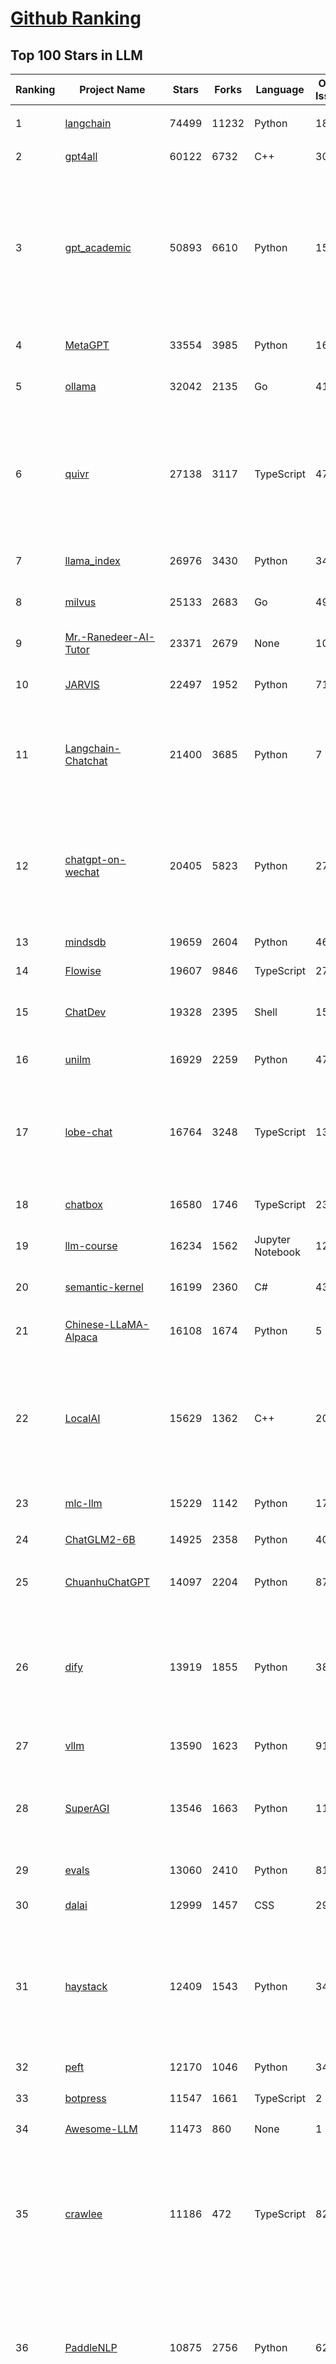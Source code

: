 [Github Ranking](../README.md)
==========

## Top 100 Stars in LLM

| Ranking | Project Name | Stars | Forks | Language | Open Issues | Description | Last Commit |
| ------- | ------------ | ----- | ----- | -------- | ----------- | ----------- | ----------- |
| 1 | [langchain](https://github.com/langchain-ai/langchain) | 74499 | 11232 | Python | 1820 | ⚡ Building applications with LLMs through composability ⚡ | 2024-01-21T02:52:27Z |
| 2 | [gpt4all](https://github.com/nomic-ai/gpt4all) | 60122 | 6732 | C++ | 307 | gpt4all: open-source LLM chatbots that you can run anywhere | 2024-01-19T22:17:02Z |
| 3 | [gpt_academic](https://github.com/binary-husky/gpt_academic) | 50893 | 6610 | Python | 158 | 为GPT/GLM等基座大语言模型提供实用化交互接口，特别优化论文阅读/润色/写作体验，模块化设计，支持自定义快捷按钮&函数插件，支持Python和C++等项目剖析&自译解功能，PDF/LaTex论文翻译&总结功能，支持并行问询多种LLM模型，支持chatglm3等本地模型。接入通义千问, deepseekcoder, 讯飞星火, 文心一言, llama2, rwkv, claude2, moss等。 | 2024-01-20T14:33:48Z |
| 4 | [MetaGPT](https://github.com/geekan/MetaGPT) | 33554 | 3985 | Python | 169 | 🌟 The Multi-Agent Framework: Given one line Requirement, return PRD, Design, Tasks, Repo | 2024-01-20T15:00:26Z |
| 5 | [ollama](https://github.com/jmorganca/ollama) | 32042 | 2135 | Go | 416 | Get up and running with Llama 2, Mistral, and other large language models locally. | 2024-01-21T01:54:47Z |
| 6 | [quivr](https://github.com/StanGirard/quivr) | 27138 | 3117 | TypeScript | 47 | Your GenAI Second Brain 🧠  A personal productivity assistant (RAG) ⚡️🤖 Chat with your docs (PDF, CSV, ...)  & apps using Langchain, GPT 3.5 / 4 turbo, Private, Anthropic, VertexAI, Ollama, LLMs, that you can share with users !  Local & Private alternative to OpenAI GPTs & ChatGPT powered by retrieval-augmented generation. | 2024-01-21T03:01:06Z |
| 7 | [llama_index](https://github.com/run-llama/llama_index) | 26976 | 3430 | Python | 346 | LlamaIndex (formerly GPT Index) is a data framework for your LLM applications | 2024-01-21T01:04:03Z |
| 8 | [milvus](https://github.com/milvus-io/milvus) | 25133 | 2683 | Go | 490 | A cloud-native vector database, storage for next generation AI applications | 2024-01-20T20:59:35Z |
| 9 | [Mr.-Ranedeer-AI-Tutor](https://github.com/JushBJJ/Mr.-Ranedeer-AI-Tutor) | 23371 | 2679 | None | 10 | A GPT-4 AI Tutor Prompt for customizable personalized learning experiences. | 2023-11-18T21:18:14Z |
| 10 | [JARVIS](https://github.com/microsoft/JARVIS) | 22497 | 1952 | Python | 71 | JARVIS, a system to connect LLMs with ML community. Paper: https://arxiv.org/pdf/2303.17580.pdf | 2024-01-15T03:26:37Z |
| 11 | [Langchain-Chatchat](https://github.com/chatchat-space/Langchain-Chatchat) | 21400 | 3685 | Python | 7 | Langchain-Chatchat（原Langchain-ChatGLM）基于 Langchain 与 ChatGLM 等语言模型的本地知识库问答 \| Langchain-Chatchat (formerly langchain-ChatGLM), local knowledge based LLM (like ChatGLM) QA app with langchain  | 2024-01-20T02:46:26Z |
| 12 | [chatgpt-on-wechat](https://github.com/zhayujie/chatgpt-on-wechat) | 20405 | 5823 | Python | 274 | 基于大模型搭建的微信聊天机器人，同时支持微信、企业微信、公众号、飞书接入，可选择GPT3.5/GPT4.0/Claude/文心一言/讯飞星火/通义千问/Gemini/LinkAI，能处理文本、语音和图片，访问操作系统和互联网，支持基于自有知识库进行定制企业智能客服。 | 2024-01-19T16:03:40Z |
| 13 | [mindsdb](https://github.com/mindsdb/mindsdb) | 19659 | 2604 | Python | 464 | Build AI 🤖 using SQL | 2024-01-20T01:21:00Z |
| 14 | [Flowise](https://github.com/FlowiseAI/Flowise) | 19607 | 9846 | TypeScript | 278 | Drag & drop UI to build your customized LLM flow | 2024-01-19T23:45:38Z |
| 15 | [ChatDev](https://github.com/OpenBMB/ChatDev) | 19328 | 2395 | Shell | 15 | Create Customized Software using Natural Language Idea (through LLM-powered Multi-Agent Collaboration) | 2024-01-19T06:34:10Z |
| 16 | [unilm](https://github.com/microsoft/unilm) | 16929 | 2259 | Python | 472 | Large-scale Self-supervised Pre-training Across Tasks, Languages, and Modalities | 2024-01-11T21:49:36Z |
| 17 | [lobe-chat](https://github.com/lobehub/lobe-chat) | 16764 | 3248 | TypeScript | 138 | 🤖 Lobe Chat - an open-source, high-performance chatbot framework that supports speech synthesis, multimodal, and extensible Function Call plugin system. Supports one-click free deployment of your private ChatGPT/LLM web application. | 2024-01-21T00:26:05Z |
| 18 | [chatbox](https://github.com/Bin-Huang/chatbox) | 16580 | 1746 | TypeScript | 230 | Chatbox is a desktop client for ChatGPT, Claude and other LLMs, available on Windows, Mac, Linux | 2024-01-10T14:15:30Z |
| 19 | [llm-course](https://github.com/mlabonne/llm-course) | 16234 | 1562 | Jupyter Notebook | 12 | Course to get into Large Language Models (LLMs) with roadmaps and Colab notebooks. | 2024-01-14T01:17:39Z |
| 20 | [semantic-kernel](https://github.com/microsoft/semantic-kernel) | 16199 | 2360 | C# | 432 | Integrate cutting-edge LLM technology quickly and easily into your apps | 2024-01-20T07:16:30Z |
| 21 | [Chinese-LLaMA-Alpaca](https://github.com/ymcui/Chinese-LLaMA-Alpaca) | 16108 | 1674 | Python | 5 | 中文LLaMA&Alpaca大语言模型+本地CPU/GPU训练部署 (Chinese LLaMA & Alpaca LLMs) | 2023-12-29T14:39:21Z |
| 22 | [LocalAI](https://github.com/mudler/LocalAI) | 15629 | 1362 | C++ | 200 | :robot: The free, Open Source OpenAI alternative. Self-hosted, community-driven and local-first. Drop-in replacement for OpenAI running on consumer-grade hardware. No GPU required. Runs ggml, gguf, GPTQ, onnx, TF compatible models: llama, llama2, rwkv, whisper, vicuna, koala, cerebras, falcon, dolly, starcoder, and many others | 2024-01-20T22:34:46Z |
| 23 | [mlc-llm](https://github.com/mlc-ai/mlc-llm) | 15229 | 1142 | Python | 173 | Enable everyone to develop, optimize and deploy AI models natively on everyone's devices. | 2024-01-21T03:05:00Z |
| 24 | [ChatGLM2-6B](https://github.com/THUDM/ChatGLM2-6B) | 14925 | 2358 | Python | 406 | ChatGLM2-6B: An Open Bilingual Chat LLM \| 开源双语对话语言模型 | 2023-12-14T09:38:44Z |
| 25 | [ChuanhuChatGPT](https://github.com/GaiZhenbiao/ChuanhuChatGPT) | 14097 | 2204 | Python | 87 | GUI for ChatGPT API and many LLMs. Supports agents, file-based QA, GPT finetuning and query with web search. All with a neat UI. | 2024-01-20T16:11:06Z |
| 26 | [dify](https://github.com/langgenius/dify) | 13919 | 1855 | Python | 38 | An Open-Source Assistants API and GPTs alternative. Dify.AI is an LLM application development platform. It integrates the concepts of Backend as a Service and LLMOps, covering the core tech stack required for building generative AI-native applications, including a built-in RAG engine. | 2024-01-20T16:20:20Z |
| 27 | [vllm](https://github.com/vllm-project/vllm) | 13590 | 1623 | Python | 913 | A high-throughput and memory-efficient inference and serving engine for LLMs | 2024-01-21T02:20:01Z |
| 28 | [SuperAGI](https://github.com/TransformerOptimus/SuperAGI) | 13546 | 1663 | Python | 117 | <⚡️> SuperAGI - A dev-first open source autonomous AI agent framework. Enabling developers to build, manage & run useful autonomous agents quickly and reliably. | 2024-01-19T21:31:08Z |
| 29 | [evals](https://github.com/openai/evals) | 13060 | 2410 | Python | 81 | Evals is a framework for evaluating LLMs and LLM systems, and an open-source registry of benchmarks. | 2024-01-17T09:39:47Z |
| 30 | [dalai](https://github.com/cocktailpeanut/dalai) | 12999 | 1457 | CSS | 297 | The simplest way to run LLaMA on your local machine | 2023-11-29T19:27:33Z |
| 31 | [haystack](https://github.com/deepset-ai/haystack) | 12409 | 1543 | Python | 345 | :mag: LLM orchestration framework to build customizable, production-ready LLM applications. Connect components (models, vector DBs, file converters) to pipelines or agents that can interact with your data. With advanced retrieval methods, it's best suited for building RAG, question answering, semantic search or conversational agent chatbots. | 2024-01-20T00:40:49Z |
| 32 | [peft](https://github.com/huggingface/peft) | 12170 | 1046 | Python | 34 | 🤗 PEFT: State-of-the-art Parameter-Efficient Fine-Tuning. | 2024-01-19T19:55:38Z |
| 33 | [botpress](https://github.com/botpress/botpress) | 11547 | 1661 | TypeScript | 2 | The open-source hub to build & deploy GPT/LLM Agents ⚡️ | 2024-01-19T20:20:07Z |
| 34 | [Awesome-LLM](https://github.com/Hannibal046/Awesome-LLM) | 11473 | 860 | None | 1 | Awesome-LLM: a curated list of Large Language Model | 2024-01-18T01:25:51Z |
| 35 | [crawlee](https://github.com/apify/crawlee) | 11186 | 472 | TypeScript | 82 | Crawlee—A web scraping and browser automation library for Node.js to build reliable crawlers. In JavaScript and TypeScript. Extract data for AI, LLMs, RAG, or GPTs. Download HTML, PDF, JPG, PNG, and other files from websites. Works with Puppeteer, Playwright, Cheerio, JSDOM, and raw HTTP. Both headful and headless mode. With proxy rotation. | 2024-01-21T00:42:08Z |
| 36 | [PaddleNLP](https://github.com/PaddlePaddle/PaddleNLP) | 10875 | 2756 | Python | 625 | 👑 Easy-to-use and powerful NLP and LLM library with 🤗 Awesome model zoo, supporting wide-range of NLP tasks from research to industrial applications, including 🗂Text Classification,  🔍 Neural Search, ❓ Question Answering, ℹ️ Information Extraction, 📄 Document Intelligence, 💌 Sentiment Analysis etc. | 2024-01-21T02:28:27Z |
| 37 | [RWKV-LM](https://github.com/BlinkDL/RWKV-LM) | 10713 | 756 | Python | 44 | RWKV is an RNN with transformer-level LLM performance. It can be directly trained like a GPT (parallelizable). So it's combining the best of RNN and transformer - great performance, fast inference, saves VRAM, fast training, "infinite" ctx_len, and free sentence embedding. | 2024-01-18T15:35:38Z |
| 38 | [ludwig](https://github.com/ludwig-ai/ludwig) | 10425 | 1152 | Python | 269 | Low-code framework for building custom LLMs, neural networks, and other AI models | 2024-01-19T23:52:53Z |
| 39 | [LLaMA-Factory](https://github.com/hiyouga/LLaMA-Factory) | 10229 | 1590 | Python | 72 | Easy-to-use LLM fine-tuning framework (LLaMA, BLOOM, Mistral, Baichuan, Qwen, ChatGLM) | 2024-01-21T03:12:54Z |
| 40 | [llama-gpt](https://github.com/getumbrel/llama-gpt) | 9862 | 632 | TypeScript | 66 | A self-hosted, offline, ChatGPT-like chatbot. Powered by Llama 2. 100% private, with no data leaving your device. New: Code Llama support! | 2023-12-22T14:22:23Z |
| 41 | [pandas-ai](https://github.com/gventuri/pandas-ai) | 9502 | 824 | Python | 168 | Chat with your data (CSV, pandas, polars, etc). PandasAI makes data analysis conversational | 2024-01-20T22:02:19Z |
| 42 | [DB-GPT](https://github.com/eosphoros-ai/DB-GPT) | 9496 | 1383 | Python | 144 | Revolutionizing Database Interactions with Private LLM Technology | 2024-01-21T01:59:59Z |
| 43 | [h2ogpt](https://github.com/h2oai/h2ogpt) | 9483 | 1166 | Python | 200 | Private Q&A and summarization of documents+images or chat with local GPT, 100% private, Apache 2.0. Supports Mixtral, llama.cpp, and more. Demo: https://gpt.h2o.ai/ https://codellama.h2o.ai/ | 2024-01-21T03:15:18Z |
| 44 | [open-llms](https://github.com/eugeneyan/open-llms) | 9252 | 545 | None | 3 | 📋 A list of open LLMs available for commercial use. | 2024-01-10T12:36:30Z |
| 45 | [FastGPT](https://github.com/labring/FastGPT) | 9064 | 2038 | TypeScript | 53 | FastGPT is a knowledge-based platform built on the LLM, offers out-of-the-box data processing and model invocation capabilities, allows for workflow orchestration through Flow visualization! | 2024-01-20T15:03:54Z |
| 46 | [one-api](https://github.com/songquanpeng/one-api) | 8992 | 2271 | JavaScript | 282 | OpenAI 接口管理 & 分发系统，支持 Azure、Anthropic Claude、Google PaLM 2 & Gemini、智谱 ChatGLM、百度文心一言、讯飞星火认知、阿里通义千问、360 智脑以及腾讯混元，可用于二次分发管理 key，仅单可执行文件，已打包好 Docker 镜像，一键部署，开箱即用. OpenAI key management & redistribution system, using a single API for all LLMs, and features an English UI. | 2024-01-20T11:10:54Z |
| 47 | [ChatGLM3](https://github.com/THUDM/ChatGLM3) | 8897 | 977 | Python | 2 | ChatGLM3 series: Open Bilingual Chat LLMs \| 开源双语对话语言模型 | 2024-01-17T11:00:05Z |
| 48 | [gorilla](https://github.com/ShishirPatil/gorilla) | 8866 | 683 | Python | 34 | Gorilla: An API store for LLMs | 2023-11-29T19:03:30Z |
| 49 | [qlora](https://github.com/artidoro/qlora) | 8760 | 765 | Jupyter Notebook | 179 | QLoRA: Efficient Finetuning of Quantized LLMs | 2023-10-03T12:37:11Z |
| 50 | [llamafile](https://github.com/Mozilla-Ocho/llamafile) | 8667 | 434 | C++ | 22 | Distribute and run LLMs with a single file. | 2024-01-20T08:00:59Z |
| 51 | [Qwen](https://github.com/QwenLM/Qwen) | 8364 | 757 | Python | 118 | The official repo of Qwen (通义千问) chat & pretrained large language model proposed by Alibaba Cloud. | 2024-01-15T04:52:09Z |
| 52 | [nebuly](https://github.com/nebuly-ai/nebuly) | 8336 | 661 | Python | 98 | The user analytics platform for LLMs | 2023-10-28T10:19:07Z |
| 53 | [petals](https://github.com/bigscience-workshop/petals) | 8274 | 427 | Python | 69 | 🌸 Run LLMs at home, BitTorrent-style. Fine-tuning and inference up to 10x faster than offloading | 2023-12-11T22:33:18Z |
| 54 | [web-llm](https://github.com/mlc-ai/web-llm) | 8256 | 503 | TypeScript | 49 | Bringing large-language models and chat to web browsers. Everything runs inside the browser with no server support. | 2024-01-21T02:06:06Z |
| 55 | [WizardLM](https://github.com/nlpxucan/WizardLM) | 8218 | 655 | Python | 147 | LLMs build upon Evol Insturct: WizardLM, WizardCoder, WizardMath | 2024-01-04T14:06:29Z |
| 56 | [Llama2-Chinese](https://github.com/FlagAlpha/Llama2-Chinese) | 8002 | 742 | Python | 132 | Llama中文社区，最好的中文Llama大模型，完全开源可商用 | 2024-01-12T03:29:08Z |
| 57 | [LLMsPracticalGuide](https://github.com/Mooler0410/LLMsPracticalGuide) | 7816 | 592 | None | 9 | A curated list of practical guide resources of LLMs (LLMs Tree, Examples, Papers) | 2024-01-10T01:39:27Z |
| 58 | [OpenLLM](https://github.com/bentoml/OpenLLM) | 7797 | 536 | Python | 50 | Operating LLMs in production | 2024-01-15T17:54:24Z |
| 59 | [prompt-engineering-for-developers](https://github.com/datawhalechina/prompt-engineering-for-developers) | 7792 | 942 | Jupyter Notebook | 1 | 面向开发者的 LLM 入门教程，吴恩达大模型系列课程中文版 | 2023-12-13T05:40:51Z |
| 60 | [anything-llm](https://github.com/Mintplex-Labs/anything-llm) | 7510 | 810 | JavaScript | 36 | Open-source ChatGPT experience for LLMs, embedders, and vector databases. Unlimited documents, messages, and concurrent users with permission management in one app. | 2024-01-20T01:54:19Z |
| 61 | [LLMSurvey](https://github.com/RUCAIBox/LLMSurvey) | 7414 | 591 | Python | 11 | The official GitHub page for the survey paper "A Survey of Large Language Models". | 2024-01-10T01:24:56Z |
| 62 | [deeplake](https://github.com/activeloopai/deeplake) | 7404 | 572 | Python | 54 | Database for AI. Store Vectors, Images, Texts, Videos, etc. Use with LLMs/LangChain. Store, query, version, & visualize any AI data. Stream data in real-time to PyTorch/TensorFlow. https://activeloop.ai | 2024-01-19T21:55:34Z |
| 63 | [Self-Hosting-Guide](https://github.com/mikeroyal/Self-Hosting-Guide) | 7384 | 372 | Dockerfile | 2 | Self-Hosting Guide. Learn all about  locally hosting (on premises & private web servers) and managing software applications by yourself or your organization. Including Cloud, LLMs, WireGuard, Automation, Home Assistant, and Networking. | 2024-01-14T21:47:45Z |
| 64 | [MemGPT](https://github.com/cpacker/MemGPT) | 7379 | 803 | Python | 107 | Teaching LLMs memory management for unbounded context 📚🦙 | 2024-01-21T03:05:22Z |
| 65 | [TypeChat](https://github.com/microsoft/TypeChat) | 7372 | 346 | Python | 44 | TypeChat is a library that makes it easy to build natural language interfaces using types. | 2024-01-17T21:04:40Z |
| 66 | [embedchain](https://github.com/embedchain/embedchain) | 7221 | 1246 | Python | 127 | The Open Source RAG framework | 2024-01-20T07:11:04Z |
| 67 | [promptflow](https://github.com/microsoft/promptflow) | 7139 | 525 | Python | 41 | Build high-quality LLM apps - from prototyping, testing to production deployment and monitoring. | 2024-01-19T19:27:43Z |
| 68 | [shell_gpt](https://github.com/TheR1D/shell_gpt) | 7057 | 564 | Python | 24 | A command-line productivity tool powered by AI large language models like GPT-4, will help you accomplish your tasks faster and more efficiently. | 2024-01-20T17:34:53Z |
| 69 | [mistral-src](https://github.com/mistralai/mistral-src) | 7037 | 538 | Jupyter Notebook | 67 | Reference implementation of Mistral AI 7B v0.1 model. | 2024-01-10T16:04:12Z |
| 70 | [XAgent](https://github.com/OpenBMB/XAgent) | 6709 | 658 | Python | 26 | An Autonomous LLM Agent for Complex Task Solving | 2023-12-31T05:07:53Z |
| 71 | [sweep](https://github.com/sweepai/sweep) | 6621 | 385 | Python | 254 | Sweep: AI-powered Junior Developer for small features and bug fixes. | 2024-01-19T21:07:12Z |
| 72 | [PowerInfer](https://github.com/SJTU-IPADS/PowerInfer) | 6355 | 332 | C | 53 | High-speed Large Language Model Serving on PCs with Consumer-grade GPUs | 2024-01-11T11:31:20Z |
| 73 | [activepieces](https://github.com/activepieces/activepieces) | 6167 | 632 | TypeScript | 94 | Your friendliest open source all-in-one automation tool ✨ Workflow automation tool 100+ integration / Enterprise automation tool / Zapier Alternative | 2024-01-20T13:55:17Z |
| 74 | [continue](https://github.com/continuedev/continue) | 6158 | 302 | Python | 66 | ⏩ Continue is an open-source autopilot for VS Code and JetBrains—the easiest way to code with any LLM | 2024-01-20T16:54:04Z |
| 75 | [DevOpsGPT](https://github.com/kuafuai/DevOpsGPT) | 6133 | 788 | HTML | 16 | Multi agent system for AI-driven software development. Combine LLM with DevOps tools to convert natural language requirements into working software. Supports any development language and extends the existing code. | 2023-12-12T08:15:26Z |
| 76 | [txtai](https://github.com/neuml/txtai) | 6076 | 446 | Python | 19 | 💡 All-in-one open-source embeddings database for semantic search, LLM orchestration and language model workflows | 2024-01-16T13:04:17Z |
| 77 | [awesome-langchain](https://github.com/kyrolabs/awesome-langchain) | 6050 | 399 | None | 0 | 😎 Awesome list of tools and projects with the awesome LangChain framework | 2023-12-25T12:47:44Z |
| 78 | [GPTCache](https://github.com/zilliztech/GPTCache) | 5940 | 422 | Python | 47 | Semantic cache for LLMs. Fully integrated with LangChain and llama_index.  | 2024-01-18T06:10:27Z |
| 79 | [openplayground](https://github.com/nat/openplayground) | 5927 | 442 | TypeScript | 56 | An LLM playground you can run on your laptop | 2023-12-21T17:38:10Z |
| 80 | [wenda](https://github.com/wenda-LLM/wenda) | 5894 | 761 | JavaScript | 42 | 闻达：一个LLM调用平台。目标为针对特定环境的高效内容生成，同时考虑个人和中小企业的计算资源局限性，以及知识安全和私密性问题 | 2023-12-10T14:27:50Z |
| 81 | [streaming-llm](https://github.com/mit-han-lab/streaming-llm) | 5846 | 343 | Python | 30 | Efficient Streaming Language Models with Attention Sinks | 2023-10-25T21:11:11Z |
| 82 | [burn](https://github.com/tracel-ai/burn) | 5806 | 227 | Rust | 137 | Burn is a new comprehensive dynamic Deep Learning Framework built using Rust with extreme flexibility, compute efficiency and portability as its primary goals. | 2024-01-20T21:13:38Z |
| 83 | [PentestGPT](https://github.com/GreyDGL/PentestGPT) | 5792 | 686 | Python | 20 | A GPT-empowered penetration testing tool | 2024-01-02T14:01:02Z |
| 84 | [E2B](https://github.com/e2b-dev/E2B) | 5741 | 519 | TypeScript | 35 | Cloud Runtime for AI Agents | 2024-01-19T20:16:44Z |
| 85 | [Chinese-LLaMA-Alpaca-2](https://github.com/ymcui/Chinese-LLaMA-Alpaca-2) | 5739 | 455 | Python | 13 | 中文LLaMA-2 & Alpaca-2大模型二期项目 + 64K超长上下文模型 (Chinese LLaMA-2 & Alpaca-2 LLMs with 64K long context models) | 2024-01-18T06:40:34Z |
| 86 | [ai](https://github.com/vercel/ai) | 5653 | 1130 | TypeScript | 75 | Build AI-powered applications with React, Svelte, Vue, and Solid | 2024-01-20T18:20:06Z |
| 87 | [RealChar](https://github.com/Shaunwei/RealChar) | 5598 | 665 | JavaScript | 58 | 🎙️🤖Create, Customize and Talk to your AI Character/Companion in Realtime (All in One Codebase!). Have a natural seamless conversation with AI everywhere (mobile, web and terminal) using LLM OpenAI GPT3.5/4, Anthropic Claude2, Chroma Vector DB, Whisper Speech2Text, ElevenLabs Text2Speech🎙️🤖 | 2024-01-02T05:37:03Z |
| 88 | [llm](https://github.com/rustformers/llm) | 5526 | 315 | Rust | 74 | An ecosystem of Rust libraries for working with large language models | 2023-12-12T15:46:26Z |
| 89 | [Awesome-Chinese-LLM](https://github.com/HqWu-HITCS/Awesome-Chinese-LLM) | 5495 | 481 | None | 0 | 整理开源的中文大语言模型，以规模较小、可私有化部署、训练成本较低的模型为主，包括底座模型，垂直领域微调及应用，数据集与教程等。 | 2024-01-18T13:49:18Z |
| 90 | [rags](https://github.com/run-llama/rags) | 5307 | 646 | Python | 21 | Build ChatGPT over your data, all with natural language | 2023-12-16T11:48:35Z |
| 91 | [Bard-API](https://github.com/dsdanielpark/Bard-API) | 5270 | 664 | Python | 12 | The unofficial python package that returns response of Google Bard through cookie value. | 2024-01-19T18:39:20Z |
| 92 | [postgresml](https://github.com/postgresml/postgresml) | 5112 | 228 | Rust | 63 | The GPU-powered AI application database. Get your app to market faster using the simplicity of SQL and the latest NLP, ML + LLM models. | 2024-01-20T00:01:38Z |
| 93 | [OpenChat](https://github.com/openchatai/OpenChat) | 4950 | 750 | Blade | 38 | LLMs custom-chatbots console ⚡ | 2024-01-20T17:03:36Z |
| 94 | [skypilot](https://github.com/skypilot-org/skypilot) | 4926 | 319 | Python | 263 | SkyPilot: Run LLMs, AI, and Batch jobs on any cloud. Get maximum savings, highest GPU availability, and managed execution—all with a simple interface. | 2024-01-21T01:22:16Z |
| 95 | [lit-gpt](https://github.com/Lightning-AI/lit-gpt) | 4818 | 498 | Python | 99 | Hackable implementation of state-of-the-art open-source LLMs based on nanoGPT. Supports flash attention, 4-bit and 8-bit quantization, LoRA and LLaMA-Adapter fine-tuning, pre-training. Apache 2.0-licensed. | 2024-01-21T00:29:01Z |
| 96 | [chat-ui](https://github.com/huggingface/chat-ui) | 4770 | 611 | TypeScript | 121 | Open source codebase powering the HuggingChat app | 2024-01-20T01:48:52Z |
| 97 | [BigDL](https://github.com/intel-analytics/BigDL) | 4725 | 1177 | Jupyter Notebook | 703 | Accelerate LLM with low-bit (FP4 / INT4 / FP8 / INT8) optimizations using bigdl-llm | 2024-01-19T11:46:32Z |
| 98 | [litellm](https://github.com/BerriAI/litellm) | 4702 | 461 | Python | 189 | Call all LLM APIs using the OpenAI format. Use Bedrock, Azure, OpenAI, Cohere, Anthropic, Ollama, Sagemaker, HuggingFace, Replicate (100+ LLMs) | 2024-01-21T02:22:56Z |
| 99 | [SillyTavern](https://github.com/SillyTavern/SillyTavern) | 4636 | 1445 | JavaScript | 190 | LLM Frontend for Power Users. | 2024-01-20T18:44:16Z |
| 100 | [CodeGen](https://github.com/salesforce/CodeGen) | 4613 | 354 | Python | 37 | CodeGen is a family of open-source model for program synthesis. Trained on TPU-v4. Competitive with OpenAI Codex. | 2023-12-20T21:08:52Z |

